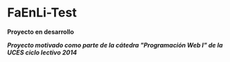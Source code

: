FaEnLi-Test
======

**Proyecto en desarrollo**

***Proyecto motivado como parte de la cátedra "Programación Web I" de la UCES ciclo lectivo 2014***
